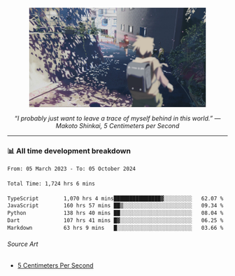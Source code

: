 <p align="center"><img src="asset/header.jpg" width="80%"/></p>
<p align="center"><i>“I probably just want to leave a trace of myself behind in this world.” ― Makoto Shinkai, 5 Centimeters per Second</i></p>

---
<!--
<details>
  <summary>📃 My Resume</summary>

### Education

- 📖 **Computer Science**\
📆 10/2021 - present\
📍 **Thang Long University** - Hoang Mai, Hanoi, Vietnam

### Experience

<img align="right" src="https://img.shields.io/badge/Figma-F24E1E?style=flat&logo=figma&logoColor=white"/>
<img align="right" src="https://img.shields.io/badge/node.js-6DA55F?style=flat&logo=node.js&logoColor=white"/>
<img align="right" src="https://img.shields.io/badge/Next.js-black?style=flat&logo=next.js&logoColor=white"/>
<img align="right" src="https://img.shields.io/badge/TypeScript-007ACC?style=flat&logo=typescript&logoColor=white"/>


- 👨‍💻 **Frontend Web Intern**\
📆 07/2023 - present\
📍 **MQ ICT Solutions** - Hoang Mai, Hanoi, Vietnam
</details> 
-->

### 📊 All time development breakdown

<!--START_SECTION:waka-->

```txt
From: 05 March 2023 - To: 05 October 2024

Total Time: 1,724 hrs 6 mins

TypeScript        1,070 hrs 4 mins███████████████▓░░░░░░░░░   62.07 %
JavaScript        160 hrs 57 mins ██▒░░░░░░░░░░░░░░░░░░░░░░   09.34 %
Python            138 hrs 40 mins ██░░░░░░░░░░░░░░░░░░░░░░░   08.04 %
Dart              107 hrs 41 mins █▓░░░░░░░░░░░░░░░░░░░░░░░   06.25 %
Markdown          63 hrs 9 mins   █░░░░░░░░░░░░░░░░░░░░░░░░   03.66 %
```

<!--END_SECTION:waka-->

###### Source Art

-  [5 Centimeters Per Second](https://wallhaven.cc/w/nrowq1)

